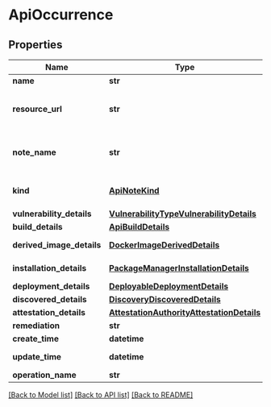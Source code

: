 # ApiOccurrence

## Properties
Name | Type | Description | Notes
------------ | ------------- | ------------- | -------------
**name** | **str** |  | [optional] 
**resource_url** | **str** | The unique URL of the image or the container for which the &#x60;Occurrence&#x60; applies. For example, https://gcr.io/project/image@sha256:foo This field can be used as a filter in list requests. | [optional] 
**note_name** | **str** | An analysis note associated with this image, in the form \&quot;providers/{provider_id}/notes/{NOTE_ID}\&quot; This field can be used as a filter in list requests. | [optional] 
**kind** | [**ApiNoteKind**](ApiNoteKind.md) | Output only. This explicitly denotes which of the &#x60;Occurrence&#x60; details are specified. This field can be used as a filter in list requests. | [optional] 
**vulnerability_details** | [**VulnerabilityTypeVulnerabilityDetails**](VulnerabilityTypeVulnerabilityDetails.md) | Details of a security vulnerability note. | [optional] 
**build_details** | [**ApiBuildDetails**](ApiBuildDetails.md) | Build details for a verifiable build. | [optional] 
**derived_image_details** | [**DockerImageDerivedDetails**](DockerImageDerivedDetails.md) | Describes how this resource derives from the basis in the associated note. | [optional] 
**installation_details** | [**PackageManagerInstallationDetails**](PackageManagerInstallationDetails.md) | Describes the installation of a package on the linked resource. | [optional] 
**deployment_details** | [**DeployableDeploymentDetails**](DeployableDeploymentDetails.md) | Describes the deployment of an artifact on a runtime. | [optional] 
**discovered_details** | [**DiscoveryDiscoveredDetails**](DiscoveryDiscoveredDetails.md) | Describes the initial scan status for this resource. | [optional] 
**attestation_details** | [**AttestationAuthorityAttestationDetails**](AttestationAuthorityAttestationDetails.md) | Describes an attestation of an artifact. | [optional] 
**remediation** | **str** |  | [optional] 
**create_time** | **datetime** | Output only. The time this &#x60;Occurrence&#x60; was created. | [optional] 
**update_time** | **datetime** | Output only. The time this &#x60;Occurrence&#x60; was last updated. | [optional] 
**operation_name** | **str** |  | [optional] 

[[Back to Model list]](../README.md#documentation-for-models) [[Back to API list]](../README.md#documentation-for-api-endpoints) [[Back to README]](../README.md)


